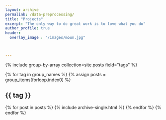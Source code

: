 ```yaml
---
layout: archive
permalink: /data-preprocessing/
title: "Projects"
excerpt: "The only way to do great work is to love what you do"
author_profile: true
header:
  overlay_image	: "/images/moun.jpg"



---
```


{% include group-by-array collection=site.posts field="tags" %}

{% for tag in group_names %}
  {% assign posts = group_items[forloop.index0] %}
  <h2 id="{{ tag | slugify }}" class="archive__subtitle">{{ tag }}</h2>
  {% for post in posts %}
    {% include archive-single.html %}
  {% endfor %}
{% endfor %}
